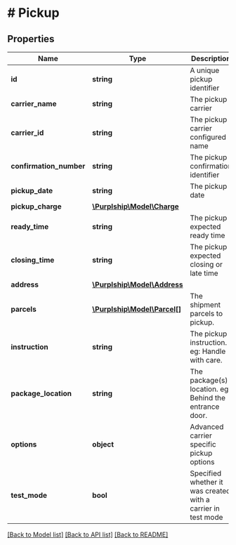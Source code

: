 # # Pickup

## Properties

Name | Type | Description | Notes
------------ | ------------- | ------------- | -------------
**id** | **string** | A unique pickup identifier | [optional]
**carrier_name** | **string** | The pickup carrier |
**carrier_id** | **string** | The pickup carrier configured name |
**confirmation_number** | **string** | The pickup confirmation identifier |
**pickup_date** | **string** | The pickup date | [optional]
**pickup_charge** | [**\Purplship\Model\Charge**](Charge.md) |  | [optional]
**ready_time** | **string** | The pickup expected ready time | [optional]
**closing_time** | **string** | The pickup expected closing or late time | [optional]
**address** | [**\Purplship\Model\Address**](Address.md) |  |
**parcels** | [**\Purplship\Model\Parcel[]**](Parcel.md) | The shipment parcels to pickup. |
**instruction** | **string** | The pickup instruction.  eg: Handle with care. | [optional]
**package_location** | **string** | The package(s) location.  eg: Behind the entrance door. | [optional]
**options** | **object** | Advanced carrier specific pickup options | [optional]
**test_mode** | **bool** | Specified whether it was created with a carrier in test mode |

[[Back to Model list]](../../README.md#models) [[Back to API list]](../../README.md#endpoints) [[Back to README]](../../README.md)
